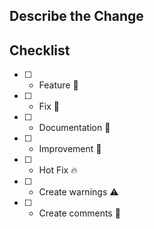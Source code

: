 ## Describe the Change

<!-- E.g: Change incorrect information about available parsers in Strict -->

## Checklist

- [ ] - Feature 🚀 
- [ ] - Fix 🧰
- [ ] - Documentation 📖 
- [ ] - Improvement 🌟
- [ ] - Hot Fix 🔥
- [ ] - Create warnings ⚠️
- [ ] - Create comments 💬
